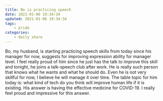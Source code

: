 ```yaml
---
title: Bo is practicing speech
date: 2021-01-06 19:34:34
updated: 2021-01-06 19:34:34
tags: 
    - pride
categories:
    - daily share
---
```

Bo, my husband, is starting practicing speech skills from today since his manager for now, suggests for improving expression ability for manager level. 
I feel really proud of him since he just has the talk to improve this skill and tonight, he joins a talk-speech club after work. 
He is really such person that knows what he wants and what he should do. Even he is not very skillful for now, I believe he will manage it over time.
The table topic for him today is: what kind of tech do you think will improve human life if it is existing.
His answer is having the effective medicine for COVID-19. I really feel proud and impressive for this answer.